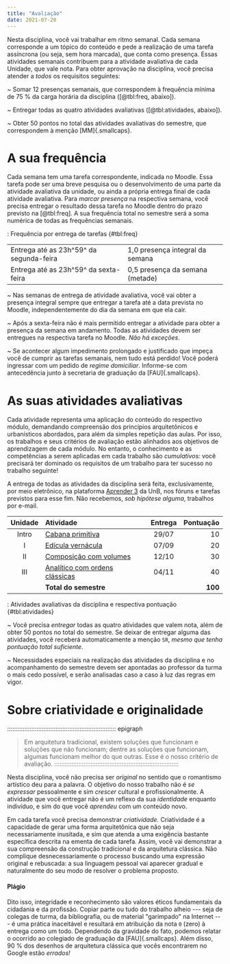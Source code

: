 ```yaml
---
title: "Avaliação"
date: 2021-07-20
---
```


Nesta disciplina, você vai trabalhar em ritmo semanal. Cada semana
corresponde a um tópico do conteúdo e pede a realização de uma tarefa
assíncrona (ou seja, sem hora marcada), que conta como presença. Essas
atividades semanais contribuem para a atividade avaliativa de cada
Unidade, que vale nota. Para obter aprovação na disciplina, você precisa
atender a *todos* os requisitos seguintes:

<i class="fas fa-check-circle"></i>
~ Somar 12 presenças semanais, que correspondem à frequência mínima de
  75 % da carga horária da disciplina ([@tbl:freq, abaixo]).

<i class="fas fa-check-circle"></i>
~ Entregar todas as quatro atividades avaliativas ([@tbl:atividades,
  abaixo]).

<i class="fas fa-check-circle"></i>
~ Obter 50 pontos no total das atividades avaliativas do semestre, que
  correspondem à menção [MM]{.smallcaps}.

# A sua frequência #

Cada semana tem uma tarefa correspondente, indicada no Moodle. Essa
tarefa pode ser uma breve pesquisa ou o desenvolvimento de uma parte da
atividade avaliativa da unidade, ou ainda a própria entrega final de
cada atividade avaliativa. Para *marcar presença* na respectiva semana,
você precisa entregar o resultado dessa tarefa no Moodle dentro do prazo
previsto na [@tbl:freq]. A sua frequência total no semestre será a soma
numérica de todas as frequências semanais.

: Frequência por entrega de tarefas {#tbl:freq}

|                                         |                                 |
|-----------------------------------------|---------------------------------|
| Entrega até as 23h^59^ da segunda-feira | 1,0 presença integral da semana |
| Entrega até as 23h^59^ da sexta-feira   | 0,5 presença da semana (metade) |

<i class="fas fa-check-circle"></i> 
~ Nas semanas de entrega de atividade avaliativa, você vai obter a
  presença integral sempre que entregar a tarefa até a data prevista no
  Moodle, independentemente do dia da semana em que ela cair.

<i class="fas fa-exclamation-triangle"></i> 
~ Após a sexta-feira não é mais permitido entregar a atividade para
  obter a presença da semana em andamento.
  Todas as atividades devem ser entregues na respectiva tarefa no
  Moodle. *Não há exceções*.

<i class="fas fa-exclamation-circle"></i> 
~ Se acontecer algum impedimento prolongado e justificado que impeça
  você de cumprir as tarefas semanais, nem tudo está perdido! Você
  poderá ingressar com um pedido de *regime domiciliar*. Informe-se com
  antecedência junto à secretaria de graduação da [FAU]{.smallcaps}.

# As suas atividades avaliativas #

Cada atividade representa uma aplicação do conteúdo do respectivo
módulo, demandando compreensão dos princípios arquitetônicos e
urbanísticos abordados, para além da simples repetição das aulas. Por
isso, os trabalhos e seus critérios de avaliação estão alinhados aos
objetivos de aprendizagem de cada módulo. No entanto, o conhecimento e
as competências a serem aplicadas em cada trabalho são *cumulativos:*
você precisará ter dominado os requisitos de um trabalho para ter
sucesso no trabalho seguinte!

A entrega de todas as atividades da disciplina será feita,
exclusivamente, por meio eletrônico, na plataforma [Aprender 3][] da
UnB, nos fóruns e tarefas previstos para esse fim. Não recebemos, *sob
hipótese alguma*, trabalhos por e-mail.

| Unidade | Atividade                          | Entrega | Pontuação |
|:-------:|:-----------------------------------|:-------:|----------:|
|  Intro  | [Cabana primitiva][]               |  29/07  |        10 |
|    I    | [Edícula vernácula][]              |  07/09  |        20 |
|    II   | [Composição com volumes][]         |  12/10  |        30 |
|   III   | [Analítico com ordens clássicas][] |  04/11  |        40 |
|         | **Total do semestre**              |         |   **100** |

: Atividades avaliativas da disciplina e respectiva pontuação {#tbl:atividades}

[Cabana primitiva]: ../_trabalho/analitico.md

[Edícula vernácula]: ../_trabalho/vernacular.md

[Composição com volumes]: ../_trabalho/quincunx.md

[Analítico com ordens clássicas]: ../_trabalho/classico.md

<!--_,-->

<i class="fas fa-exclamation-triangle"></i>
~ Você precisa *entregar* todas as quatro atividades que valem nota,
  além de obter 50 pontos no total do semestre. Se deixar de entregar
  alguma das atividades, você receberá automaticamente a menção `SR`,
  *mesmo que tenha pontuação total suficiente*.

<i class="fas fa-exclamation-circle"></i>
~ Necessidades especiais na realização das atividades da disciplina e no
  acompanhamento do semestre devem ser apontadas ao professor da turma o
  mais cedo possível, e serão analisadas caso a caso à luz das regras em
  vigor.

# Sobre criatividade e originalidade #

::::::::::::::::::::::::::::::::::::::::::::::::::::::::::::::: epigraph
> Em arquitetura tradicional, existem soluções que funcionam e soluções
> que não funcionam; dentre as soluções que funcionam, algumas funcionam
> melhor do que outras. Esse é o nosso critério de avaliação.
::::::::::::::::::::::::::::::::::::::::::::::::::::::::::::::::::::::::

Nesta disciplina, você não precisa ser *original* no sentido que o
romantismo artístico deu para a palavra. O objetivo do nosso trabalho
não é *se expressar* pessoalmente e sim *crescer* cultural e
profissionalmente. A atividade que você entregar não é um reflexo da sua
*identidade* enquanto indivíduo, e sim do que você *aprendeu* com um
conteúdo novo.

Em cada tarefa você precisa demonstrar *criatividade.* Criatividade é a
capacidade de gerar uma forma arquitetônica que não seja necessariamente
inusitada, e sim que atenda a uma exigência bastante específica descrita
na ementa de cada tarefa. Assim, você vai demonstrar a sua compreensão
da construção tradicional e da arquitetura clássica. Não complique
desnecessariamente o processo buscando uma expressão original e
rebuscada: a sua linguagem pessoal vai aparecer gradual e naturalmente
do seu modo de resolver o problema proposto.

#### Plágio ####

Dito isso, integridade e reconhecimento são valores éticos fundamentais
da cidadania e da profissão. Copiar parte ou tudo do trabalho alheio ---
seja de colegas de turma, da bibliografia, ou de material "garimpado" na
Internet --- é uma prática inaceitável e resultará em atribuição da nota
`0` (zero) à entrega como um todo. Dependendo da gravidade do fato,
podemos relatar o ocorrido ao colegiado de graduação da
[FAU]{.smallcaps}. Além disso, 90 % dos desenhos de arquitetura clássica
que vocês encontrarem no Google estão *errados!*

[Aprender 3]: https://aprender3.unb.br/course/view.php?id=8552

